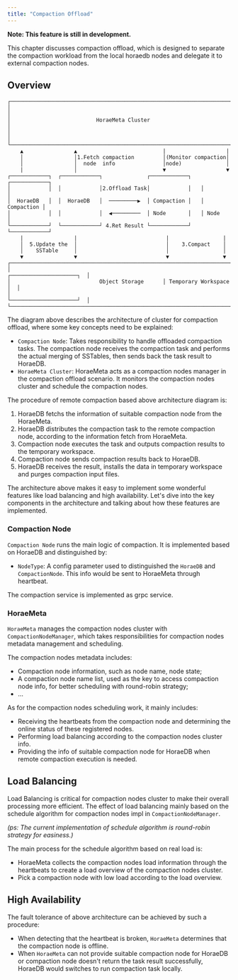 ```yaml
---
title: "Compaction Offload"
---
```


**Note: This feature is still in development.**

This chapter discusses compaction offload, which is designed to separate the compaction workload from the local horaedb nodes and delegate it to external compaction nodes.

## Overview

```plaintext
┌─────────────────────────────────────────────────────────────────────────┐
│                                                                         │
│                           HoraeMeta Cluster                             │
│                                                                         │
└─────────────────────────────────────────────────────────────────────────┘
    ▲                ▲                           |                   |
    │                │1.Fetch compaction         │(Monitor compaction│
    │                │  node  info               │node)              │
    |                │                           ▼                   ▼
┌────────────┐  ┌────────────┐              ┌────────────┐   ┌────────────┐
│            │  │            │2.Offload Task│            │   │            │
│  HoraeDB   │  │  HoraeDB   │  ─────────▶  │ Compaction │   │ Compaction │
│            │  │            │  ◀─────────  │ Node       │   │ Node       │
└────────────┘  └────────────┘ 4.Ret Result └────────────┘   └────────────┘
    |                |                            |                 |
    │  5.Update the  │                            │    3.Compact    │
    │    SSTable     │                            │                 │
    ▼                ▼                            ▼                 ▼
┌─────────────────────────────────────────────────────────────────────────┐
│                                                ┌─────────────────────┐  │
│                            Object Storage      │ Temporary Workspace │  │
│                                                └─────────────────────┘  │
└─────────────────────────────────────────────────────────────────────────┘
```

The diagram above describes the architecture of cluster for compaction offload, where some key concepts need to be explained:

- `Compaction Node`: Takes responsibility to handle offloaded compaction tasks. The compaction node receives the compaction task and performs the actual merging of SSTables, then sends back the task result to HoraeDB.
- `HoraeMeta Cluster`: HoraeMeta acts as a compaction nodes manager in the compaction offload scenario. It monitors the compaction nodes cluster and schedule the compaction nodes.

The procedure of remote compaction based above architecture diagram is:

1. HoraeDB fetchs the information of suitable compaction node from the HoraeMeta.
2. HoraeDB distributes the compaction task to the remote compaction node, according to the information fetch from HoraeMeta.
3. Compaction node executes the task and outputs compaction results to the temporary workspace.
4. Compaction node sends compaction results back to HoraeDB.
5. HoraeDB receives the result, installs the data in temporary workspace and purges compaction input files.

The architecture above makes it easy to implement some wonderful features like load balancing and high availability. Let's dive into the key components in the architecture and talking about how these features are implemented.

### Compaction Node

`Compaction Node` runs the main logic of compaction. It is implemented based on HoraeDB and distinguished by:

- `NodeType`: A config parameter used to distinguished the `HoraeDB` and `CompactionNode`. This info would be sent to HoraeMeta through heartbeat.

The compaction service is implemented as grpc service.

### HoraeMeta

`HoraeMeta` manages the compaction nodes cluster with `CompactionNodeManager`, which takes responsibilities for compaction nodes metadata management and scheduling.

The compaction nodes metadata includes:

- Compaction node information, such as node name, node state;
- A compaction node name list, used as the key to access compaction node info, for better scheduling with round-robin strategy;
- ...

As for the compaction nodes scheduling work, it mainly includes:

- Receiving the heartbeats from the compaction node and determining the online status of these registered nodes.
- Performing load balancing according to the compaction nodes cluster info.
- Providing the info of suitable compaction node for HoraeDB when remote compaction execution is needed.

## Load Balancing

Load Balancing is critical for compaction nodes cluster to make their overall processing more efficient. The effect of load balancing mainly based on the schedule algorithm for compaction nodes impl in `CompactionNodeManager`.

_(ps: The current implementation of schedule algorithm is round-robin strategy for easiness.)_

The main process for the schedule algorithm based on real load is:

- HoraeMeta collects the compaction nodes load information through the heartbeats to create a load overview of the compaction nodes cluster.
- Pick a compaction node with low load according to the load overview.

## High Availability

The fault tolerance of above architecture can be achieved by such a procedure:

- When detecting that the heartbeat is broken, `HoraeMeta` determines that the compaction node is offline.
- When `HoraeMeta` can not provide suitable compaction node for HoraeDB or compaction node doesn't return the task result successfully, HoraeDB would switches to run compaction task locally.
